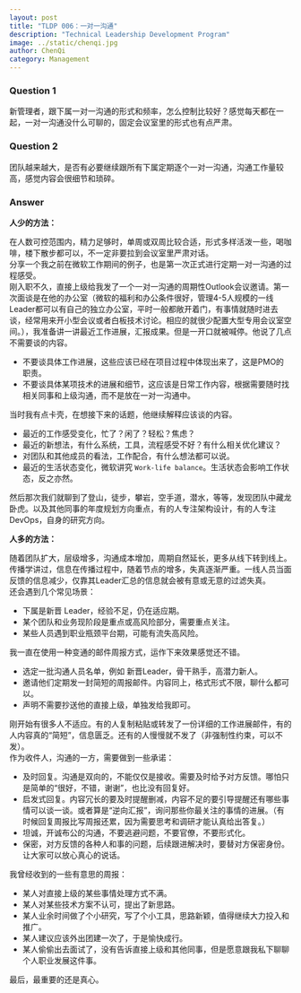 ```yaml
---
layout: post
title: "TLDP 006：一对一沟通"
description: "Technical Leadership Development Program"
image: ../static/chenqi.jpg
author: ChenQi
category: Management
---
```


### Question 1

新管理者，跟下属一对一沟通的形式和频率，怎么控制比较好？感觉每天都在一起，一对一沟通没什么可聊的，固定会议室里的形式也有点严肃。

### Question 2

团队越来越大，是否有必要继续跟所有下属定期逐个一对一沟通，沟通工作量较高，感觉内容会很细节和琐碎。

### Answer

**人少的方法：**

在人数可控范围内，精力足够时，单周或双周比较合适，形式多样活泼一些，喝咖啡，楼下散步都可以，不一定非要拉到会议室里严肃对话。  
分享一个我之前在微软工作期间的例子，也是第一次正式进行定期一对一沟通的过程感受。  
刚入职不久，直接上级给我发了一个一对一沟通的周期性Outlook会议邀请。第一次面谈是在他的办公室（微软的福利和办公条件很好，管理4-5人规模的一线Leader都可以有自己的独立办公室，平时一般都敞开着门，有事情就随时进去谈，经常用来开小型会议或者白板技术讨论。相应的就很少配置大型专用会议室空间。），我准备讲一讲最近工作进展，汇报成果。但是一开口就被喊停。他说了几点不需要谈的内容。

+ 不要谈具体工作进展，这些应该已经在项目过程中体现出来了，这是PMO的职责。
+ 不要谈具体某项技术的进展和细节，这应该是日常工作内容，根据需要随时找相关同事和上级沟通，而不是放在一对一沟通中。

当时我有点卡壳，在想接下来的话题，他继续解释应该谈的内容。

+ 最近的工作感受变化，忙了？闲了？轻松？焦虑？
+ 最近的新想法，有什么系统，工具，流程感受不好？有什么相关优化建议？
+ 对团队和其他成员的看法，工作配合，有什么想法都可以说。
+ 最近的生活状态变化，微软讲究 `Work-life balance`。生活状态会影响工作状态，反之亦然。

然后那次我们就聊到了登山，徒步，攀岩，空手道，潜水，等等，发现团队中藏龙卧虎。以及其他同事的年度规划方向重点，有的人专注架构设计，有的人专注DevOps，自身的研究方向。

**人多的方法：**

随着团队扩大，层级增多，沟通成本增加，周期自然延长，更多从线下转到线上。  
传播学讲过，信息在传播过程中，随着节点的增多，失真逐渐严重。一线人员当面反馈的信息减少，仅靠其Leader汇总的信息就会被有意或无意的过滤失真。  
还会遇到几个常见场景：

+ 下属是新晋 Leader，经验不足，仍在适应期。
+ 某个团队和业务现阶段是重点或高风险部分，需要重点关注。
+ 某些人员遇到职业瓶颈平台期，可能有流失高风险。

我一直在使用一种变通的邮件周报方式，运作下来效果感觉还不错。  

+ 选定一批沟通人员名单，例如 新晋Leader，骨干熟手，高潜力新人。
+ 邀请他们定期发一封简短的周报邮件。内容同上，格式形式不限，聊什么都可以。
+ 声明不需要抄送他的直接上级，单独发给我即可。

刚开始有很多人不适应。有的人复制粘贴或转发了一份详细的工作进展邮件，有的人内容真的“简短”，信息匮乏。还有的人慢慢就不发了（非强制性约束，可以不发）。  
作为收件人，沟通的一方，需要做到一些承诺：

+ 及时回复。沟通是双向的，不能仅仅是接收。需要及时给予对方反馈。哪怕只是简单的“很好，不错，谢谢”，也比没有回复好。
+ 启发式回复。内容冗长的要及时提醒删减，内容不足的要引导提醒还有哪些事情可以谈一谈。或者算是“逆向汇报”，询问那些你最关注的事情的进展。（有时候回复周报比写周报还累，因为需要思考和调研才能认真给出答复。）
+ 坦诚，开诚布公的沟通，不要逃避问题，不要官僚，不要形式化。
+ 保密，对方反馈的各种人和事的问题，后续跟进解决时，要替对方保密身份。让大家可以放心真心的说话。

我曾经收到的一些有意思的周报：

+ 某人对直接上级的某些事情处理方式不满。
+ 某人对某些技术方案不认可，提出了新思路。
+ 某人业余时间做了个小研究，写了个小工具，思路新颖，值得继续大力投入和推广。
+ 某人建议应该外出团建一次了，于是愉快成行。
+ 某人偷偷出去面试了，没有告诉直接上级和其他同事，但是愿意跟我私下聊聊个人职业发展这件事。

最后，最重要的还是真心。
